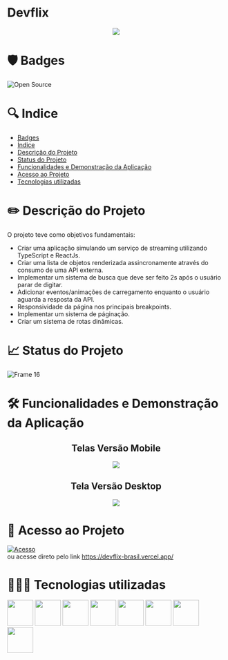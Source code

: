 # Devflix

<p align='center'>
  <img src='https://user-images.githubusercontent.com/108281436/200326018-263ab314-fe6f-4013-974a-53820b61f661.png'/>
<p/>


# 🛡️ Badges
![Open Source](https://img.shields.io/badge/OpenSource-%E2%9D%A4-green)


# 🔍 Indice

* [Badges](https://github.com/elielgomes/Devflix/blob/master/README.md#%EF%B8%8F-badges)
* [Índice](https://github.com/elielgomes/Devflix/blob/master/README.md#-indice)
* [Descrição do Projeto](https://github.com/elielgomes/Devflix/blob/master/README.md#%EF%B8%8F-descri%C3%A7%C3%A3o-do-projeto)
* [Status do Projeto](https://github.com/elielgomes/Devflix/blob/master/README.md#-status-do-projeto)
* [Funcionalidades e Demonstração da Aplicação](https://github.com/elielgomes/Devflix/blob/master/README.md#%EF%B8%8F-funcionalidades-e-demonstra%C3%A7%C3%A3o-da-aplica%C3%A7%C3%A3o)
* [Acesso ao Projeto](https://github.com/elielgomes/Devflix/blob/master/README.md#-acesso-ao-projeto)
* [Tecnologias utilizadas](https://github.com/elielgomes/Devflix/blob/master/README.md#-tecnologias-utilizadas)


# ✏️ Descrição do Projeto

O projeto teve como objetivos fundamentais:
- Criar uma aplicação simulando um serviço de streaming utilizando TypeScript e ReactJs.
- Criar uma lista de objetos renderizada assincronamente através do consumo de uma API externa.
- Implementar um sistema de busca que deve ser feito 2s após o usuário parar de digitar.
- Adicionar eventos/animações de carregamento enquanto o usuário aguarda a resposta da API.
- Responsividade da página nos principais breakpoints.
- Implementar um sistema de páginação.
- Criar um sistema de rotas dinâmicas.

# 📈 Status do Projeto
![Frame 16](https://user-images.githubusercontent.com/108281436/192803852-d0a0e110-a351-4eb9-ad0e-95cb36a0bb49.png)

# 🛠️ Funcionalidades e Demonstração da Aplicação

<h2 align="center">
  Telas Versão Mobile
</h2>

<p align='center'>
  <img src="https://user-images.githubusercontent.com/108281436/200360083-fd0da4fb-f698-4122-871e-5c5919b4303d.png"/>
</p>


<h2 align="center">
  Tela Versão Desktop
</h2> 

<p align='center'>
  <img src="https://user-images.githubusercontent.com/108281436/200361644-0f7a72fa-fa4b-4b51-bf07-e648e1e44332.png"/>
</p>
    

# 🔑 Acesso ao Projeto

[![Acesso](https://user-images.githubusercontent.com/108281436/192802838-0c7abeda-f41a-4c34-86c7-ead30e2b223c.png)](https://devflix-brasil.vercel.app/) <br>
ou acesse direto pelo link https://devflix-brasil.vercel.app/

# 👨🏻‍💻 Tecnologias utilizadas
<div align='start'>

<img width=60 heigth=60 src="https://cdn.jsdelivr.net/gh/devicons/devicon/icons/react/react-original.svg" />

<img width=60 heigth=60 src="https://cdn.jsdelivr.net/gh/devicons/devicon/icons/typescript/typescript-original.svg" />

<img width=60 heigth=60 src="https://cdn.jsdelivr.net/gh/devicons/devicon/icons/git/git-original.svg" />

<img width=60 heigth=60 src="https://cdn.jsdelivr.net/gh/devicons/devicon/icons/github/github-original.svg" />

<img width=60 heigth=60 src="https://cdn.jsdelivr.net/gh/devicons/devicon/icons/photoshop/photoshop-plain.svg" />

<img width=60 heigth=60 src="https://cdn.jsdelivr.net/gh/devicons/devicon/icons/figma/figma-original.svg" />

<img width=60 heigth=60 src="https://cdn.jsdelivr.net/gh/devicons/devicon/icons/visualstudio/visualstudio-plain.svg" />

<img width=60 heigth=60 src="https://cdn.jsdelivr.net/gh/devicons/devicon/icons/windows8/windows8-original.svg" />

</div>
          
          
